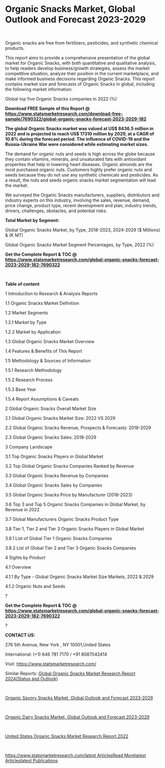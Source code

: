 <h1>Organic Snacks Market, Global Outlook and Forecast 2023-2029</h1><br/><p>Organic snacks are free from fertilizers, pesticides, and synthetic chemical products.</p>
 
 
 
 <p>This report aims to provide a comprehensive presentation of the global market for Organic Snacks, with both quantitative and qualitative analysis, to help readers develop business/growth strategies, assess the market competitive situation, analyze their position in the current marketplace, and make informed business decisions regarding Organic Snacks. This report contains market size and forecasts of Organic Snacks in global, including the following market information:</p>
 
 
 
 <p>Global top five Organic Snacks companies in 2022 (%)</p>
 
 
 
 <p><strong>Download FREE Sample of this Report @ <a href="https://www.statsmarketresearch.com/download-free-sample/7690322/global-organic-snacks-forecast-2023-2029-182">https://www.statsmarketresearch.com/download-free-sample/7690322/global-organic-snacks-forecast-2023-2029-182</a></strong></p>
 
 
 
 <p><strong>The global Organic Snacks market was valued at US$ 8436.5 million in 2022 and is projected to reach US$ 17310 million by 2029, at a <strong>CAGR</strong> of 10.8% during the forecast period. The influence of COVID-19 and the Russia-Ukraine War were considered while estimating market sizes.</strong></p>
 
 
 
 <p>The demand for organic nuts and seeds is high across the globe because they contain vitamins, minerals, and unsaturated fats with antioxidant properties that help in lowering heart diseases. Organic almonds are the most purchased organic nuts. Customers highly prefer organic nuts and seeds because they do not use any synthetic chemicals and pesticides. As a result, the nuts and seeds organic snacks market segmentation will lead the market.</p>
 
 
 
 <p>We surveyed the Organic Snacks manufacturers, suppliers, distributors and industry experts on this industry, involving the sales, revenue, demand, price change, product type, recent development and plan, industry trends, drivers, challenges, obstacles, and potential risks.</p>
 
 
 
 <p><strong>Total Market by Segment:</strong></p>
 
 
 
 <p>Global Organic Snacks Market, by Type, 2018-2023, 2024-2029 ($ Millions) & (K MT)</p>
 
 
 
 <p>Global Organic Snacks Market Segment Percentages, by Type, 2022 (%)</p>
 
 
 
 <div><b>Get the Complete Report & TOC @ <a href="https://www.statsmarketresearch.com/global-organic-snacks-forecast-2023-2029-182-7690322">https://www.statsmarketresearch.com/global-organic-snacks-forecast-2023-2029-182-7690322</a></b></div>
 
 
 
 <p><br />
 
 <b>Table of content</b></p>
 
 
 
 <p>1 Introduction to Research & Analysis Reports<br />
 
 1.1 Organic Snacks Market Definition<br />
 
 1.2 Market Segments<br />
 
 1.2.1 Market by Type<br />
 
 1.2.2 Market by Application<br />
 
 1.3 Global Organic Snacks Market Overview<br />
 
 1.4 Features & Benefits of This Report<br />
 
 1.5 Methodology & Sources of Information<br />
 
 1.5.1 Research Methodology<br />
 
 1.5.2 Research Process<br />
 
 1.5.3 Base Year<br />
 
 1.5.4 Report Assumptions & Caveats<br />
 
 2 Global Organic Snacks Overall Market Size<br />
 
 2.1 Global Organic Snacks Market Size: 2022 VS 2029<br />
 
 2.2 Global Organic Snacks Revenue, Prospects & Forecasts: 2018-2029<br />
 
 2.3 Global Organic Snacks Sales: 2018-2029<br />
 
 3 Company Landscape<br />
 
 3.1 Top Organic Snacks Players in Global Market<br />
 
 3.2 Top Global Organic Snacks Companies Ranked by Revenue<br />
 
 3.3 Global Organic Snacks Revenue by Companies<br />
 
 3.4 Global Organic Snacks Sales by Companies<br />
 
 3.5 Global Organic Snacks Price by Manufacturer (2018-2023)<br />
 
 3.6 Top 3 and Top 5 Organic Snacks Companies in Global Market, by Revenue in 2022<br />
 
 3.7 Global Manufacturers Organic Snacks Product Type<br />
 
 3.8 Tier 1, Tier 2 and Tier 3 Organic Snacks Players in Global Market<br />
 
 3.8.1 List of Global Tier 1 Organic Snacks Companies<br />
 
 3.8.2 List of Global Tier 2 and Tier 3 Organic Snacks Companies<br />
 
 4 Sights by Product<br />
 
 4.1 Overview<br />
 
 4.1.1 By Type - Global Organic Snacks Market Size Markets, 2022 & 2029<br />
 
 4.1.2 Organic Nuts and Seeds<br />
 
 ? </p>
 
 
 
 <div><b>Get the Complete Report & TOC @ <a href="https://www.statsmarketresearch.com/global-organic-snacks-forecast-2023-2029-182-7690322">https://www.statsmarketresearch.com/global-organic-snacks-forecast-2023-2029-182-7690322</a></b></div>
 
 
 
 <p>? </p>
 
 
 
 <p><b>CONTACT US:</b><br />
 
 276 5th Avenue, New York , NY 10001,United States<br />
 
 International: (+1) 646 781 7170 / +91 8087042414<br />
 
 Visit: <a href="https://www.statsmarketresearch.com/">https://www.statsmarketresearch.com/</a><br />
 
 Similar Reports: <a href="https://www.statsmarketresearch.com/global-organic-snacks-forecast-2023-2029-182-7690322">Global Organic Snacks Market Research Report 2024(Status and Outlook)</a><br />
 
 <br />
 
 <a href="https://www.statsmarketresearch.com/global-organic-snacks-forecast-2023-2029-182-7690322">Organic Savory Snacks Market, Global Outlook and Forecast 2023-2029</a><br />
 
 <br />
 
 <a href="https://www.statsmarketresearch.com/global-organic-snacks-forecast-2023-2029-182-7690322">Organic Dairy Snacks Market, Global Outlook and Forecast 2023-2029</a><br />
 
 <br />
 
 <a href="https://www.statsmarketresearch.com/global-organic-snacks-forecast-2023-2029-182-7690322">United States Organic Snacks Market Research Report 2022</a><br />
 
 <br />
 
 <a href="https://gyeongbokgung.com">https://www.statsmarketresearch.com/</a><a href="https://hallyeomaritime.com">latest Articles</a><a href="https://jingwansa.com">Read More</a><a href="https://nguoiviet.jp/">latest Articles</a><a href="https://www.intelmarketresearch.com/">latest Publications</a></p>